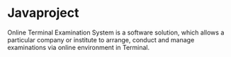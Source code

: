 # Javaproject
Online Terminal Examination System is a software solution, which allows a particular company or institute to arrange, conduct and manage examinations via online environment in Terminal.
